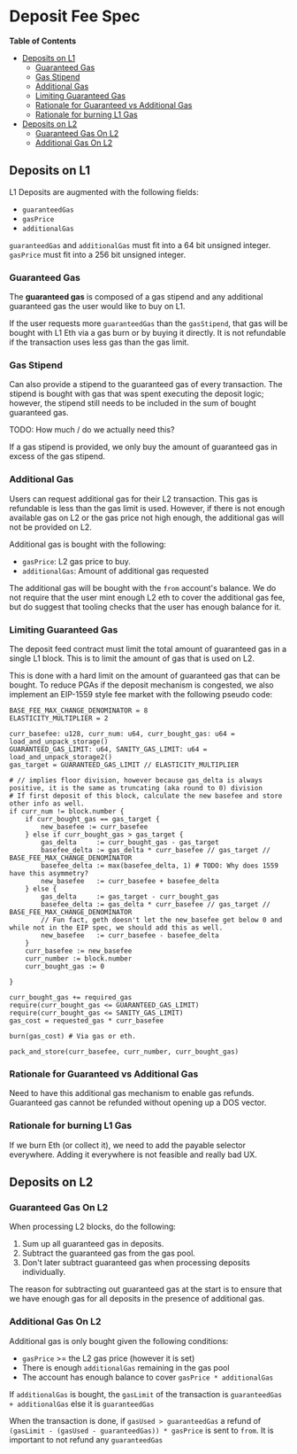 # Deposit Fee Spec

<!-- START doctoc generated TOC please keep comment here to allow auto update -->
<!-- DON'T EDIT THIS SECTION, INSTEAD RE-RUN doctoc TO UPDATE -->
**Table of Contents**

- [Deposits on L1](#deposits-on-l1)
  - [Guaranteed Gas](#guaranteed-gas)
  - [Gas Stipend](#gas-stipend)
  - [Additional Gas](#additional-gas)
  - [Limiting Guaranteed Gas](#limiting-guaranteed-gas)
  - [Rationale for Guaranteed vs Additional Gas](#rationale-for-guaranteed-vs-additional-gas)
  - [Rationale for burning L1 Gas](#rationale-for-burning-l1-gas)
- [Deposits on L2](#deposits-on-l2)
  - [Guaranteed Gas On L2](#guaranteed-gas-on-l2)
  - [Additional Gas On L2](#additional-gas-on-l2)

<!-- END doctoc generated TOC please keep comment here to allow auto update -->

## Deposits on L1

L1 Deposits are augmented with the following fields:

- `guaranteedGas`
- `gasPrice`
- `additionalGas`

`guaranteedGas` and `additionalGas` must fit into a 64 bit unsigned integer.  
`gasPrice` must fit into a 256 bit unsigned integer.

### Guaranteed Gas

The **guaranteed gas** is composed of a gas stipend and any additional guaranteed
gas the user would like to buy on L1.

If the user requests more `guaranteedGas` than the `gasStipend`, that gas will
be bought with L1 Eth via a gas burn or by buying it directly.
It is not refundable if the transaction uses less gas than the gas limit.

### Gas Stipend

Can also provide a stipend to the guaranteed gas of every transaction.
The stipend is bought with gas that was spent executing the deposit logic;
however, the stipend still needs to be included in the sum of bought
guaranteed gas.

TODO: How much / do we actually need this?

If a gas stipend is provided, we only buy the amount of guaranteed gas
in excess of the gas stipend.

### Additional Gas

Users can request additional gas for their L2 transaction. This gas is
refundable is less than the gas limit is used. However, if there is not
enough available gas on L2 or the gas price not high enough, the additional
gas will not be provided on L2.

Additional gas is bought with the following:

- `gasPrice`: L2 gas price to buy.
- `additionalGas`: Amount of additional gas requested

The additional gas will be bought with the `from` account's balance. We do
not require that the user mint enough L2 eth to cover the additional gas fee,
but do suggest that tooling checks that the user has enough balance for it.

### Limiting Guaranteed Gas

The deposit feed contract must limit the total amount of guaranteed gas in a
single L1 block. This is to limit the amount of gas that is used on L2.

This is done with a hard limit on the amount of guaranteed gas that can be
bought. To reduce PGAs if the deposit mechanism is congested, we also implement
an EIP-1559 style fee market with the following pseudo code:

```text
BASE_FEE_MAX_CHANGE_DENOMINATOR = 8
ELASTICITY_MULTIPLIER = 2

curr_basefee: u128, curr_num: u64, curr_bought_gas: u64 = load_and_unpack_storage()
GUARANTEED_GAS_LIMIT: u64, SANITY_GAS_LIMIT: u64 = load_and_unpack_storage2()
gas_target = GUARANTEED_GAS_LIMIT // ELASTICITY_MULTIPLIER

# // implies floor division, however because gas_delta is always positive, it is the same as truncating (aka round to 0) division
# If first deposit of this block, calculate the new basefee and store other info as well.
if curr_num != block.number {
    if curr_bought_gas == gas_target {
        new_basefee := curr_basefee
    } else if curr_bought_gas > gas_target {
        gas_delta     := curr_bought_gas - gas_target
        basefee_delta := gas_delta * curr_basefee // gas_target // BASE_FEE_MAX_CHANGE_DENOMINATOR
        basefee_delta := max(basefee_delta, 1) # TODO: Why does 1559 have this asymmetry?
        new_basefee   := curr_basefee + basefee_delta
    } else {
        gas_delta     := gas_target - curr_bought_gas
        basefee_delta := gas_delta * curr_basefee // gas_target // BASE_FEE_MAX_CHANGE_DENOMINATOR
        // Fun fact, geth doesn't let the new_basefee get below 0 and while not in the EIP spec, we should add this as well.
        new_basefee   := curr_basefee - basefee_delta
    }
    curr_basefee := new_basefee
    curr_number := block.number
    curr_bought_gas := 0
   
}

curr_bought_gas += required_gas
require(curr_bought_gas <= GUARANTEED_GAS_LIMIT)
require(curr_bought_gas <= SANITY_GAS_LIMIT)
gas_cost = requested_gas * curr_basefee

burn(gas_cost) # Via gas or eth.

pack_and_store(curr_basefee, curr_number, curr_bought_gas)
```

### Rationale for Guaranteed vs Additional Gas

Need to have this additional gas mechanism to enable gas refunds.  
Guaranteed gas cannot be refunded without opening up a DOS vector.

### Rationale for burning L1 Gas

If we burn Eth (or collect it), we need to add the payable selector everywhere.
Adding it everywhere is not feasible and really bad UX.

## Deposits on L2

### Guaranteed Gas On L2

When processing L2 blocks, do the following:

1. Sum up all guaranteed gas in deposits.
2. Subtract the guaranteed gas from the gas pool.
3. Don't later subtract guaranteed gas when processing deposits individually.

The reason for subtracting out guaranteed gas at the start is to ensure that we have
enough gas for all deposits in the presence of additional gas.

### Additional Gas On L2

Additional gas is only bought given the following conditions:

- `gasPrice` >= the L2 gas price (however it is set)
- There is enough `additionalGas` remaining in the gas pool
- The account has enough balance to cover `gasPrice * additionalGas`

If `additionalGas` is bought, the `gasLimit` of the transaction is
`guaranteedGas + additionalGas` else it is `guaranteedGas`

When the transaction is done, if `gasUsed > guaranteedGas` a refund of
`(gasLimit - (gasUsed - guaranteedGas)) * gasPrice` is sent to
`from`. It is important to not refund any `guaranteedGas`
